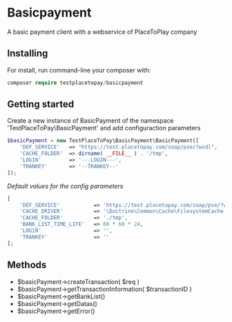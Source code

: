 # Basicpayment
A basic payment client with a webservice of PlaceToPlay company

## Installing
For install, run command-line your composer with:

```php
composer require testplacetopay/basicpayment
```

## Getting started
Create a new instance of BasicPayment of the namespace 'TestPlaceToPay\BasicPayment\' and add configuraction parameters

```php
$basicPayment = new TestPlaceToPay\BasicPayment\BasicPayment([
	'DEF_SERVICE'	=> "https://test.placetopay.com/soap/pse/?wsdl",
	'CACHE_FOLDER'	=> dirname( __FILE__ ) . '/tmp',
	'LOGIN'			=> '---LOGIN---',
	'TRANKEY'		=> '--TRANKEY--'
]);
```

*Default values for the config parameters*
```php
[
	'DEF_SERVICE'			=> 'https://test.placetopay.com/soap/pse/?wsdl',
	'CACHE_DRIVER'			=> '\Doctrine\Common\Cache\FilesystemCache',
	'CACHE_FOLDER'			=> './tmp',
	'BANK_LIST_TIME_LIFE'	=> 60 * 60 * 24,
	'LOGIN'					=> '',
	'TRANKEY'				=> ''
];
```

## Methods
* $basicPayment->createTransaction( $req )
* $basicPayment->getTransactionInformation( $transactionID )
* $basicPayment->getBankList()
* $basicPayment->getDatas()
* $basicPayment->getError()
